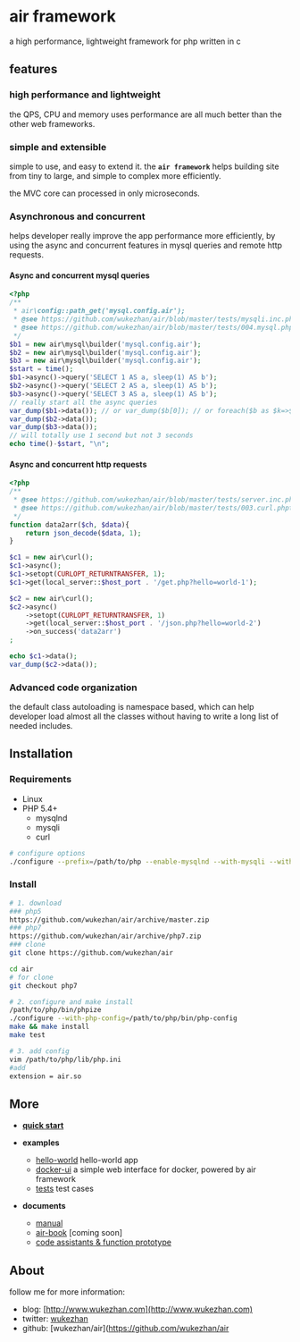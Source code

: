 # air framework

a high performance, lightweight framework for php written in c

## features

### high performance and lightweight

the QPS, CPU and memory uses performance are all much better than the other web frameworks.

### simple and extensible

simple to use, and easy to extend it. the **`air framework`** helps building site from tiny to large, and simple to complex more efficiently.

the MVC core can processed in only microseconds.

### Asynchronous and concurrent

helps developer really improve the app performance more efficiently, by using the async and concurrent features in mysql queries and remote http requests.

#### Async and concurrent mysql queries

```php
<?php
/**
 * air\config::path_get('mysql.config.air');
 * @see https://github.com/wukezhan/air/blob/master/tests/mysqli.inc.php
 * @see https://github.com/wukezhan/air/blob/master/tests/004.mysql.phpt
 */
$b1 = new air\mysql\builder('mysql.config.air');
$b2 = new air\mysql\builder('mysql.config.air');
$b3 = new air\mysql\builder('mysql.config.air');
$start = time();
$b1->async()->query('SELECT 1 AS a, sleep(1) AS b');
$b2->async()->query('SELECT 2 AS a, sleep(1) AS b');
$b3->async()->query('SELECT 3 AS a, sleep(1) AS b');
// really start all the async queries
var_dump($b1->data()); // or var_dump($b[0]); // or foreach($b as $k=>$v){...}
var_dump($b2->data());
var_dump($b3->data());
// will totally use 1 second but not 3 seconds
echo time()-$start, "\n";
```

#### Async and concurrent http requests

```php
<?php
/**
 * @see https://github.com/wukezhan/air/blob/master/tests/server.inc.php
 * @see https://github.com/wukezhan/air/blob/master/tests/003.curl.phpt
 */
function data2arr($ch, $data){
    return json_decode($data, 1);
}

$c1 = new air\curl();
$c1->async();
$c1->setopt(CURLOPT_RETURNTRANSFER, 1);
$c1->get(local_server::$host_port . '/get.php?hello=world-1');

$c2 = new air\curl();
$c2->async()
    ->setopt(CURLOPT_RETURNTRANSFER, 1)
    ->get(local_server::$host_port . '/json.php?hello=world-2')
    ->on_success('data2arr')
;

echo $c1->data();
var_dump($c2->data());
```

### Advanced code organization

the default class autoloading is namespace based, which can help developer load almost all the classes without having to write a long list of needed includes. 

## Installation

### Requirements

* Linux
* PHP 5.4+
    * mysqlnd
    * mysqli
    * curl

```sh
# configure options
./configure --prefix=/path/to/php --enable-mysqlnd --with-mysqli --with-curl
```

### Install

```sh
# 1. download
### php5
https://github.com/wukezhan/air/archive/master.zip
### php7
https://github.com/wukezhan/air/archive/php7.zip
### clone
git clone https://github.com/wukezhan/air

cd air
# for clone
git checkout php7

# 2. configure and make install
/path/to/php/bin/phpize
./configure --with-php-config=/path/to/php/bin/php-config
make && make install
make test

# 3. add config
vim /path/to/php/lib/php.ini
#add
extension = air.so
```

## More

* **[quick start](hello-world/README_en.md)**

* **examples**
	* [hello-world](hello-world) hello-world app
	* [docker-ui](https://github.com/wukezhan/docker-ui) a simple web interface for docker, powered by air framework
	* [tests](tests) test cases
* **documents**
	* [manual](helper/doc.md)
	* [air-book](http://air.wukezhan.com) [coming soon]
	* [code assistants & function prototype](helper/air.php)

## About

follow me for more information:

* blog: [http://www.wukezhan.com](http://www.wukezhan.com)
* twitter: [wukezhan](https://twitter.com/wukezhan)
* github: [wukezhan/air](https://github.com/wukezhan/air

